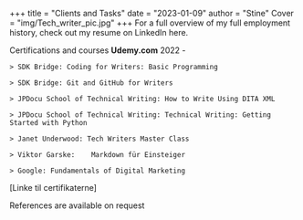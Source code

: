 +++ 
title = "Clients and Tasks" 
date = "2023-01-09" 
author = "Stine" 
Cover = "img/Tech_writer_pic.jpg"
+++
For a full overview of my full employment history, check out my resume on LinkedIn here.

Certifications and courses
**Udemy.com**
2022 -  

    > SDK Bridge: Coding for Writers: Basic Programming

    > SDK Bridge: Git and GitHub for Writers
    
    > JPDocu School of Technical Writing: How to Write Using DITA XML

    > JPDocu School of Technical Writing: Technical Writing: Getting Started with Python

    > Janet Underwood: Tech Writers Master Class

    > Viktor Garske:	Markdown für Einsteiger	

    > Google: Fundamentals of Digital Marketing	

[Linke til certifikaterne]

References are available on request


